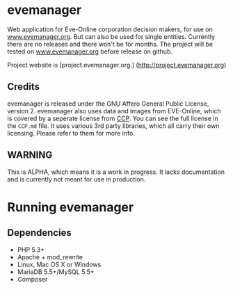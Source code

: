 # evemanager
Web application for Eve-Online corporation decision makers, for use on www.evemanager.org. But can also be used for
single entities. Currently there are no releases and there won't be for months. The project will be tested on www.evemanager.org
before release on github.

Project website is [project.evemanager.org.] (http://project.evemanager.org)

## Credits
evemanager is released under the GNU Affero General Public License, version 2. evemanager also uses data and images from EVE-Online, which is covered by a seperate license from [CCP](http://www.ccpgames.com/en/home). 
You can see the full license in the `CCP.md` file. It uses various 3rd party libraries, which all carry their own licensing. Please refer to them for more info.

## WARNING
This is ALPHA, which means it is a work in progress. It lacks documentation and is currently
not meant for use in production.

# Running evemanager

## Dependencies
- PHP 5.3+
- Apache + mod_rewrite
- Linux, Mac OS X or Windows
- MariaDB 5.5+/MySQL 5.5+ 
- Composer
